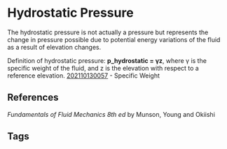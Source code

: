 # Hydrostatic Pressure  

The hydrostatic pressure is not actually a pressure but represents the change in pressure possible due to potential energy variations of the fluid as a result of elevation changes.

Definition of hydrostatic pressure: **p_hydrostatic = γz**, where γ is the specific weight of the fluid, and z is the elevation with respect to a reference elevation.
[202110130057](../202110130057) - Specific Weight 

## References
*Fundamentals of Fluid Mechanics 8th ed* by Munson, Young and Okiishi

## Tags

